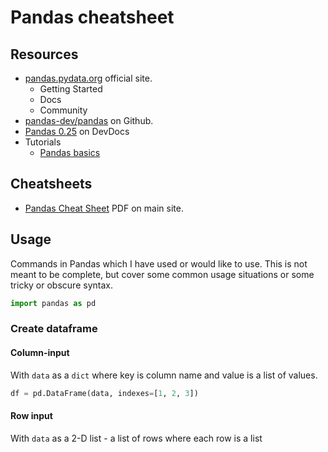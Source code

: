 # Pandas cheatsheet


## Resources

- [pandas.pydata.org](https://pandas.pydata.org/) official site. 
	- Getting Started
	- Docs
	- Community
- [pandas-dev/pandas](https://github.com/pandas-dev/pandas) on Github.
- [Pandas 0.25](https://devdocs.io/pandas~0.25/) on DevDocs
- Tutorials
	- [Pandas basics](https://www.learnpython.org/en/Pandas_Basics)

## Cheatsheets

- [Pandas Cheat Sheet](https://pandas.pydata.org/Pandas_Cheat_Sheet.pdf) PDF on main site.

## Usage

Commands in Pandas which I have used or would like to use. This is not meant to be complete, but cover some common usage situations or some tricky or obscure syntax.

```python
import pandas as pd
```

### Create dataframe

#### Column-input

With `data` as a `dict` where key is column name and value is a list of values. 

```python
df = pd.DataFrame(data, indexes=[1, 2, 3])
```

#### Row input

With `data` as a 2-D list - a list of rows where each row is a list 



<!--stackedit_data:
eyJoaXN0b3J5IjpbLTk1OTU4OTMxNF19
-->